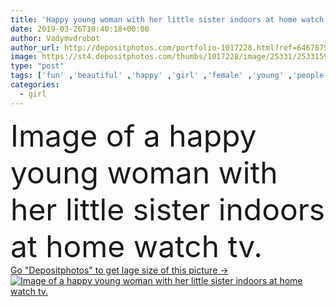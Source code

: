 ```yaml
---
title: 'Happy young woman with her little sister indoors at home watch tv.'
date: 2019-03-26T18:40:18+00:00
author: Vadymvdrobot
author_url: http://depositphotos.com/portfolio-1017228.html?ref=64678756
image: https://st4.depositphotos.com/thumbs/1017228/image/25331/253315972/api_thumb_450.jpg?forcejpeg=true
type: "post"
tags: ['fun' ,'beautiful' ,'happy' ,'girl' ,'female' ,'young' ,'people' ,'joy' ,'morning' ,'portrait' ,'caucasian' ,'smile' ,'care' ,'childhood' ,'watch' ,'house' ,'rest' ,'indoor' ,'home' ,'two' ,'woman' ,'pleasure' ,'film' ,'attractive' ,'daughter' ,'pleasant' ,'mother' ,'parenting' ,'parent' ,'sister' ,'sofa' ,'tv' ,'preparing' ,'satisfied' ,'sisters' ,'motherhood' ]
categories: 
  - girl
---
```

<div aling="center">
            <font size="60"> Image of a happy young woman with her little sister indoors at home watch tv.</font>   
</div>
<div>
    <a href='https://depositphotos.com/253315972/stock-photo-happy-young-woman-with-her.html?ref=64678756' target=_blank > Go "Depositphotos" to get lage size of this picture ->
        <img href='https://depositphotos.com/253315972/stock-photo-happy-young-woman-with-her.html?ref=64678756' src='https://st4.depositphotos.com/1017228/25331/i/950/depositphotos_253315972-stock-photo-happy-young-woman-with-her.jpg?forcejpeg=true' alt='Image of a happy young woman with her little sister indoors at home watch tv.' >
    </a>
</div>
